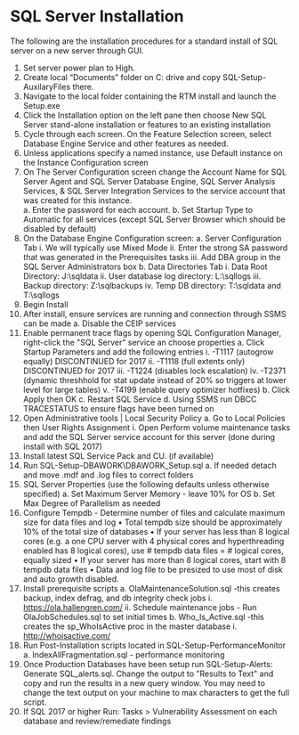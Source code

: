 # SQL Server Installation
The following are the installation procedures for a standard install of SQL server on a new server through GUI. 
 
1.	Set server power plan to High.
2.	Create local “Documents” folder on C: drive and copy SQL-Setup-AuxilaryFiles there.
3.	Navigate to the local folder containing the RTM install and launch the Setup.exe
4.	Click the Installation option on the left pane then choose New SQL Server stand-alone installation or features to an existing installation
5.	Cycle through each screen.  On the Feature Selection screen, select Database Engine Service and other features as needed.
6.	Unless applications specify a named instance, use Default instance on the Instance Configuration screen
7.	On The Server Configuration screen change the Account Name for SQL Server Agent and SQL Server Database Engine, SQL Server Analysis Services, & SQL Server Integration Services to the service account that was created for this instance.  
a.	Enter the password for each account. 
b.	Set Startup Type to Automatic for all services (except SQL Server Browser which should be disabled by default)
8.	On the Database Engine Configuration screen:
a.	Server Configuration Tab
i.	We will typically use Mixed Mode 
ii.	Enter the strong SA password that was generated in the Prerequisites tasks
iii.	Add DBA group in the SQL Server Administrators box
b.	Data Directories Tab
i.	Data Root Directory: J:\sqldata
ii.	User database log directory:  L:\sqllogs
iii.	Backup directory: Z:\sqlbackups
iv.	Temp DB directory:  T:\sqldata and T:\sqllogs
9.	Begin Install
10.	After install, ensure services are running and connection through SSMS can be made
a.	Disable the CEIP services
11.	Enable permanent trace flags by opening SQL Configuration Manager, right-click the "SQL Server" service an choose properties
a.	Click Startup Parameters and add the following entries
i.	-T1117 (autogrow equally)  DISCONTINUED for 2017
ii.	-T1118 (full extents only)  DISCONTINUED for 2017
iii.	-T1224 (disables lock escalation)
iv.	-T2371 (dynamic threshhold for stat update instead of 20% so triggers at lower level for large tables)
v.	-T4199 (enable query optimizer hotfixes)
b.	Click Apply then OK
c.	Restart SQL Service
d.	Using SSMS run DBCC TRACESTATUS to ensure flags have been turned on 
12.	Open Administrative tools | Local Security Policy
a.	Go to Local Policies then User Rights Assignment
i.	Open Perform volume maintenance tasks and add the SQL Server service account for this server (done during install with SQL 2017)
13.	Install latest SQL Service Pack and CU. (if available)
14.	Run SQL-Setup-DBAWORK\DBAWORK_Setup.sql
a.	If needed detach and move .mdf and .log files to correct folders
15.	SQL Server Properties (use the following defaults unless otherwise specified)
a.	Set  Maximum Server Memory - leave 10% for OS
b.	Set Max Degree of Parallelism as needed
16.	Configure Tempdb - Determine number of files and calculate maximum size for data files and log
•	Total tempdb size should be approximately 10% of the total size of databases
•	If your server has less than 8 logical cores (e.g. a one CPU server with 4 physical cores and hyperthreading enabled has 8 logical cores), use # tempdb data files = # logical cores, equally sized
•	If your server has more than 8 logical cores, start with 8 tempdb data files
•	Data and log file to be presized to use most of disk and auto growth disabled.
17.	Install prerequisite scripts
a.	OlaMaintenanceSolution.sql  -this creates backup, index defrag, and db integrity check jobs
i.	https://ola.hallengren.com/
ii.	Schedule maintenance jobs - Run OlaJobSchedules.sql to set initial times
b.	Who_Is_Active.sql  -this creates the sp_WhoIsActive proc in the master database
i.	http://whoisactive.com/
18.	Run Post-Installation scripts located in SQL-Setup-PerformanceMonitor
a.	IndexAllFragmentation.sql - performance monitoring
19.	Once Production Databases have been setup run SQL-Setup-Alerts: Generate SQL_alerts.sql. Change the output to "Results to Text" and copy and run the results in a new query window. You may need to change the text output on your machine to max characters to get the full script.
20.	If SQL 2017 or higher Run: Tasks > Vulnerability Assessment on each database and review/remediate findings
 

